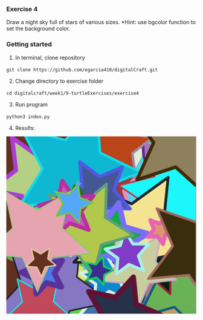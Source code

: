 ### Exercise 4

Draw a night sky full of stars of various sizes. *Hint: use bgcolor function to set the background color.

### Getting started
1. In terminal, clone repository

`git clone https://github.com/egarcia410/digitalCraft.git`

2. Change directory to exercise folder

`cd digitalcraft/week1/9-turtleExercises/exercise4`

3. Run program

`python3 index.py`

4. Results:

![alt text](./img/img1.png)
